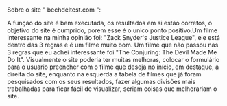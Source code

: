 ### 

Sobre o site  " bechdeltest.com ":

A função do site é bem executada, os resultados em si estão corretos, o objetivo do site é cumprido, porem esse é o unico ponto positivo.Um filme interessante na minha opinião foi: "Zack Snyder's Justice League", ele está dentro das 3 regras e é um filme muito bom. Um filme que não passou nas 3 regras que eu achei interessante foi "The Conjuring: The Devil Made Me Do It".
Visualmente o site poderia ter muitas melhoras, colocar o formulário para o usuario preencher com o filme que deseja no início, em destaque, a direita do site, enquanto na esquerda a tabela de filmes que já foram pesquisados com os seus resultados, fazer algumas divisões mais trabalhadas para ficar fácil de visualizar, seriam coisas que melhorariam o site.

<!--
**leonardoPandolfi/leonardoPandolfi** is a ✨ _special_ ✨ repository because its `README.md` (this file) appears on your GitHub profile.

Here are some ideas to get you started:

- 🔭 I’m currently working on ...
- 🌱 I’m currently learning ...
- 👯 I’m looking to collaborate on ...
- 🤔 I’m looking for help with ...
- 💬 Ask me about ...
- 📫 How to reach me: ...
- 😄 Pronouns: ...
- ⚡ Fun fact: ...
-->
